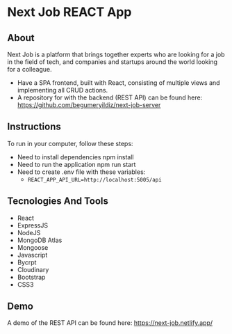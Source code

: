 # Next Job REACT App

## About
Next Job is a platform that brings together experts who are looking for a job in the field of tech, and companies and startups around the world looking for a colleague.

- Have a SPA frontend, built with React, consisting of multiple views and implementing all CRUD actions.
- A repository for with the backend (REST API) can be found here: https://github.com/begumeryildiz/next-job-server

## Instructions

To run in your computer, follow these steps:
- Need to install dependencies npm install
- Need to run the application npm run start
- Need to create .env file with these variables:
  - `REACT_APP_API_URL=http://localhost:5005/api`

## Tecnologies And Tools
- React
- ExpressJS
- NodeJS
- MongoDB Atlas
- Mongoose
- Javascript
- Bycrpt
- Cloudinary
- Bootstrap
- CSS3

## Demo 
A demo of the REST API can be found here: https://next-job.netlify.app/
